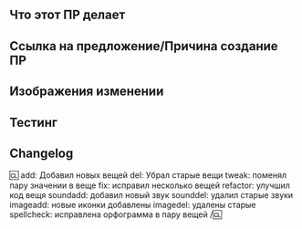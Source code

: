 <!-- Пишите **НИЖЕ** Заголовок **ВОЗЛЕ** комментариев, иначе будет нечитаемым. -->
<!-- Вы можете рассмотреть Contributing.MD для более детального процесса создание и принятие ПР и как должен выглядеть код. -->

## Что этот ПР делает
<!-- Напишите описание того, что делает ваш ПР. Документировать каждую деталь не требуется, главное основное изменение ПРом. -->

## Ссылка на предложение/Причина создание ПР
<!-- Здесь оставляете ссылку на сообщение в #отчеты-по-предложениям, что ваш ПР прошёл. Либо причина того, что этот ПР должен пройти и без предложки. -->
<!-- Пример ссылки: https://discord.com/channels/617003227182792704/755125334097133628/ID-сообщения -->

## Изображения изменении
<!-- Вы можете удалить эту секцию если вы не делали изменения в спрайтах или карте. Тут идут картинки того что вы изменили. -->

## Тестинг
<!-- Как вы проверили свой ПР в целом? Какие этапы вы сделали, чтобы проверить работает всё или нет -->

## Changelog
:cl:
add: Добавил новых вещей
del: Убрал старые вещи
tweak: поменял пару значении в веще 
fix: исправил несколько вещей
refactor: улучшил код вещя
soundadd: добавил новый звук 
sounddel: удалил старые звуки
imageadd: новые иконки добавлены
imagedel: удалены старые 
spellcheck: исправлена орфограмма в пару вещей
/:cl:

<!-- В данный момент Changelog не играет роли, кроме как удобного просмотра другим разработчикам внесёные вами изменения. Заполнять не требуется, но рекомендуется. -->
<!-- Оставляйте оба :cl:, в начале и в конце. Можете добавить справа от первого :cl: своё или оригинальной имя автора ПРа. -->
<!-- Вы можете добавлять несколько тэгов (к примеру три или больше add: разных вещей). Changelog изначально был задуман для быстрого ознакомления в игре игроками, какие новые измеения были внесены -->